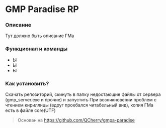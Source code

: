 #  GMP Paradise RP #
### Описание
Тут должно быть описание ГМа

### Функционал и команды
* Ы
* Ы
* Ы

### Как установить?
Скачать репозиторий, скинуть в папку недостающие файлы от сервера (gmp_server.exe и прочие) и запустить
При возникновении проблем с чтением кириллицы (вдруг проебался читабельный вид), копия ГМа есть в файле core(UTF)

> Основан на https://github.com/QCherry/gmpa-paradise